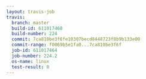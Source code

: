 ```yaml
---
layout: travis-job
travis:
  branch: master
  build-id: 611017460
  build-number: 224
  commit: 7ca810be3f6fe10307becd8448723f8b9b133e00
  commit-range: f0069b5e1fa0...7ca810be3f6f
  job-id: 611017464
  job-number: 224.2
  os-name: linux
  test-result: 0
---
```

